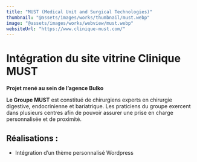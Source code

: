 ```yaml
---
title: "MUST (Medical Unit and Surgical Technologies)"
thumbnail: "@assets/images/works/thumbnail/must.webp"
image: "@assets/images/works/webview/must.webp"
websiteUrl: "https://www.clinique-must.com/"
---
```


# Intégration du site vitrine Clinique MUST

**Projet mené au sein de l’agence Bulko**

**Le Groupe MUST** est constitué de chirurgiens experts en chirurgie digestive, endocrinienne et bariatrique. Les praticiens du groupe exercent dans plusieurs centres afin de pouvoir assurer une prise en charge personnalisée et de proximité.


## Réalisations :

- Intégration d’un thème personnalisé Wordpress 
